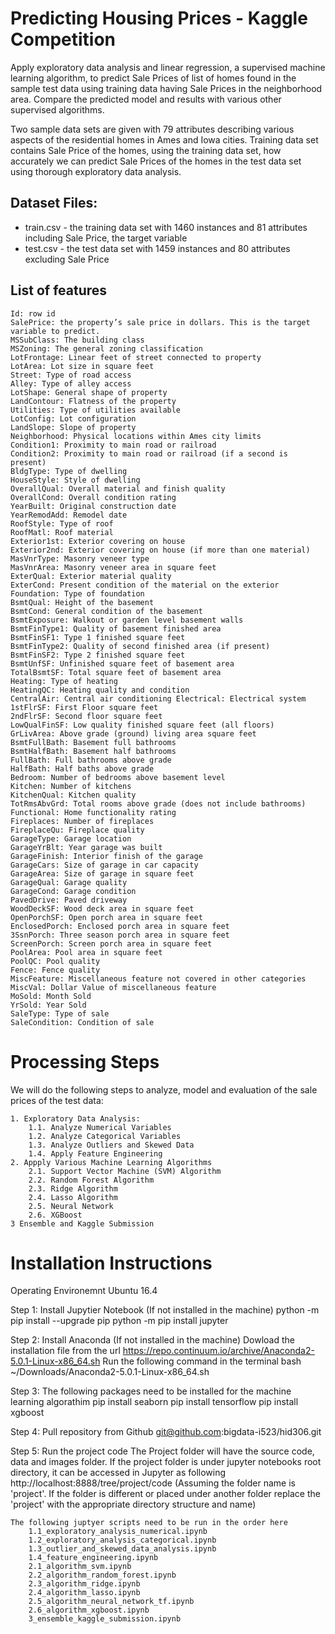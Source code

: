 
# Predicting Housing Prices - Kaggle Competition

Apply exploratory data analysis and linear regression, a supervised machine learning algorithm, to predict Sale Prices of list of homes found in the sample test data using training data having Sale Prices in the neighborhood area. Compare the predicted model and results with various other supervised algorithms.

Two sample data sets are given with 79 attributes describing various aspects of the residential homes in Ames and Iowa cities. Training data set contains Sale Price of the homes, using the training data set, how accurately we can predict Sale Prices of the homes in the test data set using thorough exploratory data analysis.

## Dataset Files:

* train.csv - the training data set with 1460 instances and 81 attributes including Sale Price, the target variable
* test.csv - the test data set with 1459 instances and 80 attributes excluding Sale Price

## List of features


    Id: row id
    SalePrice: the property’s sale price in dollars. This is the target variable to predict.
    MSSubClass: The building class
    MSZoning: The general zoning classification
    LotFrontage: Linear feet of street connected to property
    LotArea: Lot size in square feet
    Street: Type of road access
    Alley: Type of alley access
    LotShape: General shape of property
    LandContour: Flatness of the property
    Utilities: Type of utilities available
    LotConfig: Lot configuration
    LandSlope: Slope of property
    Neighborhood: Physical locations within Ames city limits
    Condition1: Proximity to main road or railroad
    Condition2: Proximity to main road or railroad (if a second is present)
    BldgType: Type of dwelling
    HouseStyle: Style of dwelling
    OverallQual: Overall material and finish quality
    OverallCond: Overall condition rating
    YearBuilt: Original construction date
    YearRemodAdd: Remodel date
    RoofStyle: Type of roof
    RoofMatl: Roof material
    Exterior1st: Exterior covering on house
    Exterior2nd: Exterior covering on house (if more than one material)
    MasVnrType: Masonry veneer type
    MasVnrArea: Masonry veneer area in square feet
    ExterQual: Exterior material quality
    ExterCond: Present condition of the material on the exterior
    Foundation: Type of foundation
    BsmtQual: Height of the basement
    BsmtCond: General condition of the basement
    BsmtExposure: Walkout or garden level basement walls
    BsmtFinType1: Quality of basement finished area
    BsmtFinSF1: Type 1 finished square feet
    BsmtFinType2: Quality of second finished area (if present)
    BsmtFinSF2: Type 2 finished square feet
    BsmtUnfSF: Unfinished square feet of basement area
    TotalBsmtSF: Total square feet of basement area
    Heating: Type of heating
    HeatingQC: Heating quality and condition
    CentralAir: Central air conditioning Electrical: Electrical system
    1stFlrSF: First Floor square feet
    2ndFlrSF: Second floor square feet
    LowQualFinSF: Low quality finished square feet (all floors)
    GrLivArea: Above grade (ground) living area square feet
    BsmtFullBath: Basement full bathrooms
    BsmtHalfBath: Basement half bathrooms
    FullBath: Full bathrooms above grade
    HalfBath: Half baths above grade
    Bedroom: Number of bedrooms above basement level
    Kitchen: Number of kitchens
    KitchenQual: Kitchen quality
    TotRmsAbvGrd: Total rooms above grade (does not include bathrooms)
    Functional: Home functionality rating
    Fireplaces: Number of fireplaces
    FireplaceQu: Fireplace quality
    GarageType: Garage location
    GarageYrBlt: Year garage was built
    GarageFinish: Interior finish of the garage
    GarageCars: Size of garage in car capacity
    GarageArea: Size of garage in square feet
    GarageQual: Garage quality
    GarageCond: Garage condition
    PavedDrive: Paved driveway
    WoodDeckSF: Wood deck area in square feet
    OpenPorchSF: Open porch area in square feet
    EnclosedPorch: Enclosed porch area in square feet
    3SsnPorch: Three season porch area in square feet
    ScreenPorch: Screen porch area in square feet
    PoolArea: Pool area in square feet
    PoolQC: Pool quality
    Fence: Fence quality
    MiscFeature: Miscellaneous feature not covered in other categories
    MiscVal: Dollar Value of miscellaneous feature
    MoSold: Month Sold
    YrSold: Year Sold
    SaleType: Type of sale
    SaleCondition: Condition of sale

# Processing Steps

We will do the following steps to analyze, model and evaluation of the sale prices of the test data:

    1. Exploratory Data Analysis:
        1.1. Analyze Numerical Variables
        1.2. Analyze Categorical Variables
        1.3. Analyze Outliers and Skewed Data
        1.4. Apply Feature Engineering
    2. Appply Various Machine Learning Algorithms
        2.1. Support Vector Machine (SVM) Algorithm
        2.2. Random Forest Algorithm
        2.3. Ridge Algorithm
        2.4. Lasso Algorithm
        2.5. Neural Network
        2.6. XGBoost
    3 Ensemble and Kaggle Submission


# Installation Instructions

Operating Environemnt
	Ubuntu 16.4

Step 1:	Install Jupytier Notebook (If not installed in the machine)
	python -m pip install --upgrade pip
	python -m pip install jupyter

Step 2: Install Anaconda (If not installed in the machine)
	Dowload the installation file from the url 
		https://repo.continuum.io/archive/Anaconda2-5.0.1-Linux-x86_64.sh
	Run the following command in the terminal
		bash ~/Downloads/Anaconda2-5.0.1-Linux-x86_64.sh

Step 3: The following packages need to be installed for the machine learning algorathim
	pip install seaborn
	pip install tensorflow
	pip install xgboost

Step 4: Pull repository from Github
	git@github.com:bigdata-i523/hid306.git

Step 5: Run the project code
	The Project folder will have the source code, data and images folder.
	If the project folder is under jupyter notebooks root directory, it can be accessed in Jupyter as following 
	http://localhost:8888/tree/project/code
	(Assuming the folder name is 'project'. If the folder is different or placed under another folder replace the 'project' with the appropriate directory structure and name)
	
	The following juptyer scripts need to be run in the order here
		1.1_exploratory_analysis_numerical.ipynb
		1.2_exploratory_analysis_categorical.ipynb
		1.3_outlier_and_skewed_data_analysis.ipynb
		1.4_feature_engineering.ipynb
		2.1_algorithm_svm.ipynb
		2.2_algorithm_random_forest.ipynb
		2.3_algorithm_ridge.ipynb
		2.4_algorithm_lasso.ipynb
		2.5_algorithm_neural_network_tf.ipynb
		2.6_algorithm_xgboost.ipynb
		3_ensemble_kaggle_submission.ipynb
